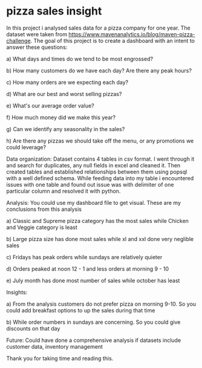 # pizza sales insight

In this project i analysed sales data for a pizza company for one year. The dataset were taken from https://www.mavenanalytics.io/blog/maven-pizza-challenge. The goal of this project is to create a dashboard with an intent to answer these questions:

a) What days and times do we tend to be most engrossed?

b) How many customers do we have each day? Are there any peak hours?

c) How many orders are we expecting each day?

d) What are our best and worst selling pizzas?

e) What's our average order value?

f) How much money did we make this year?

g) Can we identify any seasonality in the sales?

h) Are there any pizzas we should take off the menu, or any promotions we could leverage?

Data organization:
            Dataset contains 4 tables in csv format. I went through it and search for duplicates, any null fields in excel and cleaned it. Then created tables and established relationships between them using popsql with a well defined schema. While feeding data into my table i encountered issues with one table and found out issue was with delimiter of one particular column and resolved it with python.  

Analysis:
      You could use my dashboard file to get visual. These are my conclusions from this analysis

a) Classic and Supreme pizza category has the most sales while Chicken and Veggie category is least

b) Large pizza size has done most sales while xl and xxl done very neglible sales

c) Fridays has peak orders while sundays are relatively quieter

d) Orders peaked at noon 12 - 1 and less orders at morning 9 - 10

e) July month has done most number of sales while october has least

Insights:

a) From the analysis customers do not prefer pizza on morning 9-10. So you could add breakfast options to up the sales during that time

b) While order numbers in sundays are concerning. So you could give discounts on that day 

Future:
  Could have done a comprehensive analysis if datasets include customer data, inventory management 

  Thank you for taking time and reading this.
